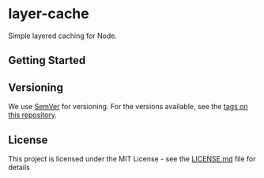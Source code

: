 # layer-cache

Simple layered caching for Node.

## Getting Started

## Versioning

We use [SemVer](http://semver.org/) for versioning. For the versions available, see the [tags on this repository](https://github.com/microcode/layer-cache/tags). 

## License

This project is licensed under the MIT License - see the [LICENSE.md](LICENSE.md) file for details

